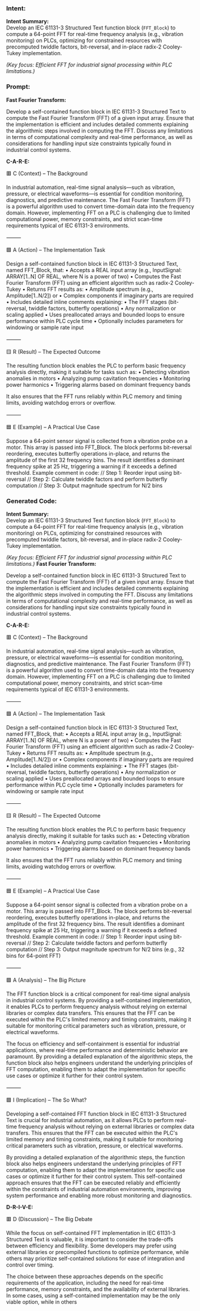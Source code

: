 ### Intent:
**Intent Summary:**  
Develop an IEC 61131-3 Structured Text function block (`FFT_Block`) to compute a 64-point FFT for real-time frequency analysis (e.g., vibration monitoring) on PLCs, optimizing for constrained resources with precomputed twiddle factors, bit-reversal, and in-place radix-2 Cooley-Tukey implementation.  

*(Key focus: Efficient FFT for industrial signal processing within PLC limitations.)*

### Prompt:
**Fast Fourier Transform:**

Develop a self-contained function block in IEC 61131-3 Structured Text to compute the Fast Fourier Transform (FFT) of a given input array. Ensure that the implementation is efficient and includes detailed comments explaining the algorithmic steps involved in computing the FFT. Discuss any limitations in terms of computational complexity and real-time performance, as well as considerations for handling input size constraints typically found in industrial control systems.

**C-A-R-E:**

🟥 C (Context) – The Background

In industrial automation, real-time signal analysis—such as vibration, pressure, or electrical waveforms—is essential for condition monitoring, diagnostics, and predictive maintenance. The Fast Fourier Transform (FFT) is a powerful algorithm used to convert time-domain data into the frequency domain. However, implementing FFT on a PLC is challenging due to limited computational power, memory constraints, and strict scan-time requirements typical of IEC 61131-3 environments.

⸻

🟩 A (Action) – The Implementation Task

Design a self-contained function block in IEC 61131-3 Structured Text, named FFT_Block, that:
	•	Accepts a REAL input array (e.g., InputSignal: ARRAY[1..N] OF REAL, where N is a power of two)
	•	Computes the Fast Fourier Transform (FFT) using an efficient algorithm such as radix-2 Cooley-Tukey
	•	Returns FFT results as:
	•	Amplitude spectrum (e.g., Amplitude[1..N/2]) or
	•	Complex components if imaginary parts are required
	•	Includes detailed inline comments explaining:
	•	The FFT stages (bit-reversal, twiddle factors, butterfly operations)
	•	Any normalization or scaling applied
	•	Uses preallocated arrays and bounded loops to ensure performance within PLC cycle time
	•	Optionally includes parameters for windowing or sample rate input

⸻

🟨 R (Result) – The Expected Outcome

The resulting function block enables the PLC to perform basic frequency analysis directly, making it suitable for tasks such as:
	•	Detecting vibration anomalies in motors
	•	Analyzing pump cavitation frequencies
	•	Monitoring power harmonics
	•	Triggering alarms based on dominant frequency bands

It also ensures that the FFT runs reliably within PLC memory and timing limits, avoiding watchdog errors or overflow.

⸻

🟦 E (Example) – A Practical Use Case

Suppose a 64-point sensor signal is collected from a vibration probe on a motor. This array is passed into FFT_Block. The block performs bit-reversal reordering, executes butterfly operations in-place, and returns the amplitude of the first 32 frequency bins. The result identifies a dominant frequency spike at 25 Hz, triggering a warning if it exceeds a defined threshold.
Example comment in code:
// Step 1: Reorder input using bit-reversal
// Step 2: Calculate twiddle factors and perform butterfly computation
// Step 3: Output magnitude spectrum for N/2 bins

### Generated Code:
**Intent Summary:**  
Develop an IEC 61131-3 Structured Text function block (`FFT_Block`) to compute a 64-point FFT for real-time frequency analysis (e.g., vibration monitoring) on PLCs, optimizing for constrained resources with precomputed twiddle factors, bit-reversal, and in-place radix-2 Cooley-Tukey implementation.  

*(Key focus: Efficient FFT for industrial signal processing within PLC limitations.)*
**Fast Fourier Transform:**

Develop a self-contained function block in IEC 61131-3 Structured Text to compute the Fast Fourier Transform (FFT) of a given input array. Ensure that the implementation is efficient and includes detailed comments explaining the algorithmic steps involved in computing the FFT. Discuss any limitations in terms of computational complexity and real-time performance, as well as considerations for handling input size constraints typically found in industrial control systems.

**C-A-R-E:**

🟥 C (Context) – The Background

In industrial automation, real-time signal analysis—such as vibration, pressure, or electrical waveforms—is essential for condition monitoring, diagnostics, and predictive maintenance. The Fast Fourier Transform (FFT) is a powerful algorithm used to convert time-domain data into the frequency domain. However, implementing FFT on a PLC is challenging due to limited computational power, memory constraints, and strict scan-time requirements typical of IEC 61131-3 environments.

⸻

🟩 A (Action) – The Implementation Task

Design a self-contained function block in IEC 61131-3 Structured Text, named FFT_Block, that:
	•	Accepts a REAL input array (e.g., InputSignal: ARRAY[1..N] OF REAL, where N is a power of two)
	•	Computes the Fast Fourier Transform (FFT) using an efficient algorithm such as radix-2 Cooley-Tukey
	•	Returns FFT results as:
	•	Amplitude spectrum (e.g., Amplitude[1..N/2]) or
	•	Complex components if imaginary parts are required
	•	Includes detailed inline comments explaining:
	•	The FFT stages (bit-reversal, twiddle factors, butterfly operations)
	•	Any normalization or scaling applied
	•	Uses preallocated arrays and bounded loops to ensure performance within PLC cycle time
	•	Optionally includes parameters for windowing or sample rate input

⸻

🟨 R (Result) – The Expected Outcome

The resulting function block enables the PLC to perform basic frequency analysis directly, making it suitable for tasks such as:
	•	Detecting vibration anomalies in motors
	•	Analyzing pump cavitation frequencies
	•	Monitoring power harmonics
	•	Triggering alarms based on dominant frequency bands

It also ensures that the FFT runs reliably within PLC memory and timing limits, avoiding watchdog errors or overflow.

⸻

🟦 E (Example) – A Practical Use Case

Suppose a 64-point sensor signal is collected from a vibration probe on a motor. This array is passed into FFT_Block. The block performs bit-reversal reordering, executes butterfly operations in-place, and returns the amplitude of the first 32 frequency bins. The result identifies a dominant frequency spike at 25 Hz, triggering a warning if it exceeds a defined threshold.
Example comment in code:
// Step 1: Reorder input using bit-reversal
// Step 2: Calculate twiddle factors and perform butterfly computation
// Step 3: Output magnitude spectrum for N/2 bins (e.g., 32 bins for 64-point FFT)

⸻

🟪 A (Analysis) – The Big Picture

The FFT function block is a critical component for real-time signal analysis in industrial control systems. By providing a self-contained implementation, it enables PLCs to perform frequency analysis without relying on external libraries or complex data transfers. This ensures that the FFT can be executed within the PLC's limited memory and timing constraints, making it suitable for monitoring critical parameters such as vibration, pressure, or electrical waveforms.

The focus on efficiency and self-containment is essential for industrial applications, where real-time performance and deterministic behavior are paramount. By providing a detailed explanation of the algorithmic steps, the function block also helps engineers understand the underlying principles of FFT computation, enabling them to adapt the implementation for specific use cases or optimize it further for their control system.

⸻

🟩 I (Implication) – The So What?

Developing a self-contained FFT function block in IEC 61131-3 Structured Text is crucial for industrial automation, as it allows PLCs to perform real-time frequency analysis without relying on external libraries or complex data transfers. This ensures that the FFT can be executed within the PLC's limited memory and timing constraints, making it suitable for monitoring critical parameters such as vibration, pressure, or electrical waveforms.

By providing a detailed explanation of the algorithmic steps, the function block also helps engineers understand the underlying principles of FFT computation, enabling them to adapt the implementation for specific use cases or optimize it further for their control system. This self-contained approach ensures that the FFT can be executed reliably and efficiently within the constraints of industrial automation environments, improving system performance and enabling more robust monitoring and diagnostics.

**D-R-I-V-E:**

🟥 D (Discussion) – The Big Debate

While the focus on self-contained FFT implementation in IEC 61131-3 Structured Text is valuable, it is important to consider the trade-offs between efficiency and flexibility. Some developers may prefer using external libraries or precompiled functions to optimize performance, while others may prioritize self-contained solutions for ease of integration and control over timing.

The choice between these approaches depends on the specific requirements of the application, including the need for real-time performance, memory constraints, and the availability of external libraries. In some cases, using a self-contained implementation may be the only viable option, while in others
